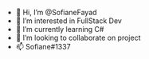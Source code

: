 - 👋 Hi, I’m @SofianeFayad
- 👀 I’m interested in FullStack Dev
- 🌱 I’m currently learning C#
- 💞️ I’m looking to collaborate on project
- 📫 Sofiane#1337

<!---
SofianeFayad/SofianeFayad is a ✨ special ✨ repository because its `README.md` (this file) appears on your GitHub profile.
You can click the Preview link to take a look at your changes.
--->
